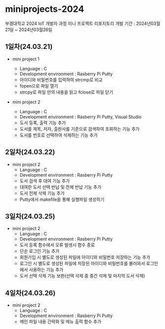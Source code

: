 # miniprojects-2024
부경대학교 2024 IoT 개발자 과정 미니 프로젝트 리포지토리
개발 기간 : 2024년03월21일 ~ 2024년03월26일

## 1일차(24.03.21)

- mini project 1
	- Language : C
	- Development environment : Rasberry Pi Putty
	- 아이디와 비밀번호를 입력하여 strcmp로 비교 
	- fopen으로 파일 열기 
	- strcpy로 파일 안의 내용을 읽고 fclose로 파일 닫기
	

- mini project 2
	- Language : C
	- Development environment : Rasberry Pi Putty, Visual Studio
	- 도서 등록, 출력 기능 추가
	- 도서를 제목, 저자, 출판사를 기준으로 검색하여 조회하는 기능 추가
	- 도서를 번호로 선택하여 삭제하는 기능 추가

## 2일차(24.03.22)

- mini project 2
	- Language : C
	- Development environment : Rasberry Pi Putty
	- 도서 검색 후 대여 기능 추가
	- 대여한 도서 선택 반납 및 전체 반납 기능 추가
	- 도서 전제 삭제 기능 추가
	- Putty에서 makefile을 통해 실행파일 생성하기
	
## 3일차(24.03.25)

- mini project 2
	- Language : C
	- Development environment : Rasberry Pi Putty
	- 도서 등록 함수에서 오류 발생시 함수 종료
	- 단순 로그인 기능 추가
	- 회원가입 시 별도로 생성된 파일에 아이디와 비밀번호 저장하는 기능 추가
	- 로그인 시 별도로 생성된 파일에 저장된 아이디와 비밀번호를 불러와서 로그인에서 사용하는 기능 추가
	- 도서 선택 삭제 기능 보완(선택 삭제 중 중간 삭제 및 마지막 도서 삭제)
	
## 4일차(24.03.26)

- mini project 2
	- Language : C
	- Development environment : Rasberry Pi Putty
	- 메인 파일 내용 간략화 및 메뉴 출력 함수 추가